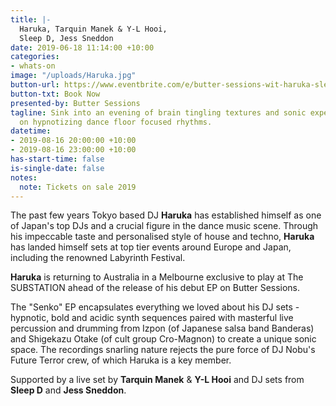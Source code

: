 ```yaml
---
title: |-
  Haruka, Tarquin Manek & Y-L Hooi,
  Sleep D, Jess Sneddon
date: 2019-06-18 11:14:00 +10:00
categories:
- whats-on
image: "/uploads/Haruka.jpg"
button-url: https://www.eventbrite.com/e/butter-sessions-wit-haruka-sleep-d-tarquin-manek-y-l-hooi-jess-sneddon-tickets-64588792818?utm-medium=discovery&utm-campaign=social&utm-content=attendeeshare&aff=escb&utm-source=cp&utm-term=listing
button-txt: Book Now
presented-by: Butter Sessions
tagline: Sink into an evening of brain tingling textures and sonic experiments, peaking
  on hypnotizing dance floor focused rhythms.
datetime:
- 2019-08-16 20:00:00 +10:00
- 2019-08-16 23:00:00 +10:00
has-start-time: false
is-single-date: false
notes:
  note: Tickets on sale 2019
---
```


The past few years Tokyo based DJ **Haruka** has established himself as one of Japan's top DJs and a crucial figure in the dance music scene. Through his impeccable taste and personalised style of house and techno, **Haruka** has landed himself sets at top tier events around Europe and Japan, including the renowned Labyrinth Festival. 

**Haruka** is returning to Australia in a Melbourne exclusive to play at The SUBSTATION ahead of the release of his debut EP on Butter Sessions.

The "Senko" EP encapsulates everything we loved about his DJ sets - hypnotic, bold and acidic synth sequences paired with masterful live percussion and drumming from Izpon (of Japanese salsa band Banderas) and Shigekazu Otake (of cult group Cro-Magnon) to create a unique sonic space. The recordings snarling nature rejects the pure force of DJ Nobu's Future Terror crew, of which Haruka is a key member.

Supported by a live set by **Tarquin Manek** & **Y-L Hooi** and DJ sets from **Sleep D** and **Jess Sneddon**.
